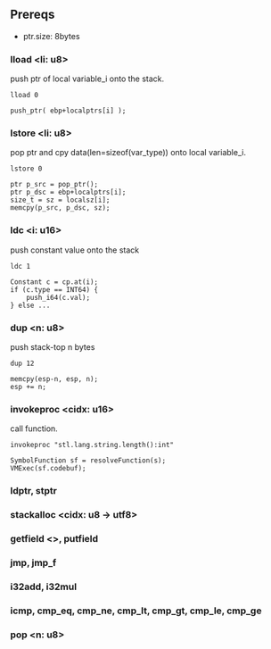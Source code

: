 
## Prereqs

- ptr.size: 8bytes

### lload \<li: u8>

push ptr of local variable_i onto the stack.

```
lload 0

push_ptr( ebp+localptrs[i] );
```

### lstore \<li: u8>

pop ptr and cpy data(len=sizeof(var_type)) onto local variable_i.

```
lstore 0

ptr p_src = pop_ptr();
ptr p_dsc = ebp+localptrs[i];
size_t = sz = localsz[i];
memcpy(p_src, p_dsc, sz);
```

### ldc \<i: u16>

push constant value onto the stack

```
ldc 1

Constant c = cp.at(i);
if (c.type == INT64) {
    push_i64(c.val);
} else ...
```

### dup \<n: u8>

push stack-top n bytes

```
dup 12

memcpy(esp-n, esp, n);
esp += n;
```

### invokeproc <cidx: u16>

call function.

```
invokeproc "stl.lang.string.length():int"

SymbolFunction sf = resolveFunction(s);
VMExec(sf.codebuf);
```

### ldptr, stptr

### stackalloc \<cidx: u8 -> utf8>

### getfield \<>, putfield


### jmp, jmp_f

### i32add, i32mul

### icmp, cmp_eq, cmp_ne, cmp_lt, cmp_gt, cmp_le, cmp_ge

### pop <n: u8>















